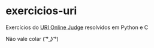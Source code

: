 # exercicios-uri

Exercícios do [URI Online Judge](https://www.urionlinejudge.com.br) resolvidos em Python e C

Não vale colar ( ͡° ͜ʖ ͡°) 
